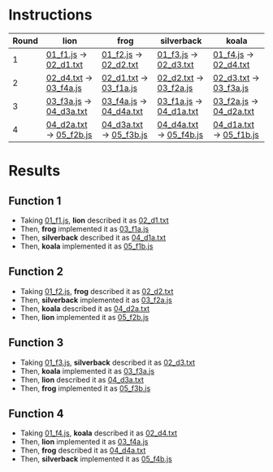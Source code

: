 # Instructions

| Round | lion                                                                                                       | frog                                                                                                       | silverback                                                                                             | koala                                                                                                    |
| ----- | ---------------------------------------------------------------------------------------------------------- | ---------------------------------------------------------------------------------------------------------- | ------------------------------------------------------------------------------------------------------ | -------------------------------------------------------------------------------------------------------- |
| 1     | [01_f1.js](././game/01_aggregate/01_f1.js) -> [02_d1.txt](././game/01_aggregate/02_d1.txt)                 | [01_f2.js](././game/02_majority/01_f2.js) -> [02_d2.txt](././game/02_majority/02_d2.txt)                   | [01_f3.js](././game/03_merge_intervals/01_f3.js) -> [02_d3.txt](././game/03_merge_intervals/02_d3.txt) | [01_f4.js](././game/04_rotate_90_cw/01_f4.js) -> [02_d4.txt](././game/04_rotate_90_cw/02_d4.txt)         |
| 2     | [02_d4.txt](././game/04_rotate_90_cw/02_d4.txt) -> [03_f4a.js](././game/04_rotate_90_cw/03_f4a.js)         | [02_d1.txt](././game/01_aggregate/02_d1.txt) -> [03_f1a.js](././game/01_aggregate/03_f1a.js)               | [02_d2.txt](././game/02_majority/02_d2.txt) -> [03_f2a.js](././game/02_majority/03_f2a.js)             | [02_d3.txt](././game/03_merge_intervals/02_d3.txt) -> [03_f3a.js](././game/03_merge_intervals/03_f3a.js) |
| 3     | [03_f3a.js](././game/03_merge_intervals/03_f3a.js) -> [04_d3a.txt](././game/03_merge_intervals/04_d3a.txt) | [03_f4a.js](././game/04_rotate_90_cw/03_f4a.js) -> [04_d4a.txt](././game/04_rotate_90_cw/04_d4a.txt)       | [03_f1a.js](././game/01_aggregate/03_f1a.js) -> [04_d1a.txt](././game/01_aggregate/04_d1a.txt)         | [03_f2a.js](././game/02_majority/03_f2a.js) -> [04_d2a.txt](././game/02_majority/04_d2a.txt)             |
| 4     | [04_d2a.txt](././game/02_majority/04_d2a.txt) -> [05_f2b.js](././game/02_majority/05_f2b.js)               | [04_d3a.txt](././game/03_merge_intervals/04_d3a.txt) -> [05_f3b.js](././game/03_merge_intervals/05_f3b.js) | [04_d4a.txt](././game/04_rotate_90_cw/04_d4a.txt) -> [05_f4b.js](././game/04_rotate_90_cw/05_f4b.js)   | [04_d1a.txt](././game/01_aggregate/04_d1a.txt) -> [05_f1b.js](././game/01_aggregate/05_f1b.js)           |

# Results

## Function 1

- Taking [01_f1.js](././game/01_aggregate/01_f1.js), **lion** described it as [02_d1.txt](././game/01_aggregate/02_d1.txt)
- Then, **frog** implemented it as [03_f1a.js](././game/01_aggregate/03_f1a.js)
- Then, **silverback** described it as [04_d1a.txt](././game/01_aggregate/04_d1a.txt)
- Then, **koala** implemented it as [05_f1b.js](././game/01_aggregate/05_f1b.js)

## Function 2

- Taking [01_f2.js](././game/02_majority/01_f2.js), **frog** described it as [02_d2.txt](././game/02_majority/02_d2.txt)
- Then, **silverback** implemented it as [03_f2a.js](././game/02_majority/03_f2a.js)
- Then, **koala** described it as [04_d2a.txt](././game/02_majority/04_d2a.txt)
- Then, **lion** implemented it as [05_f2b.js](././game/02_majority/05_f2b.js)

## Function 3

- Taking [01_f3.js](././game/03_merge_intervals/01_f3.js), **silverback** described it as [02_d3.txt](././game/03_merge_intervals/02_d3.txt)
- Then, **koala** implemented it as [03_f3a.js](././game/03_merge_intervals/03_f3a.js)
- Then, **lion** described it as [04_d3a.txt](././game/03_merge_intervals/04_d3a.txt)
- Then, **frog** implemented it as [05_f3b.js](././game/03_merge_intervals/05_f3b.js)

## Function 4

- Taking [01_f4.js](././game/04_rotate_90_cw/01_f4.js), **koala** described it as [02_d4.txt](././game/04_rotate_90_cw/02_d4.txt)
- Then, **lion** implemented it as [03_f4a.js](././game/04_rotate_90_cw/03_f4a.js)
- Then, **frog** described it as [04_d4a.txt](././game/04_rotate_90_cw/04_d4a.txt)
- Then, **silverback** implemented it as [05_f4b.js](././game/04_rotate_90_cw/05_f4b.js)
